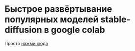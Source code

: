 # Быстрое развёртывание популярных моделей stable-diffusion в google colab
Просто [нажми сюда](https://colab.research.google.com/github/Meldoner/stable-diffusion-webui-colab/blob/c52146e1a16e88e9adb2c9935e459f2cc8933b2e/Stable-Diffusionv2.ipynb)
